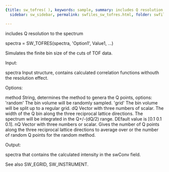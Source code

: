 ```yaml
---
{title: sw_tofres( ), keywords: sample, summary: includes Q resolution to the spectrum,
  sidebar: sw_sidebar, permalink: swfiles_sw_tofres.html, folder: swfiles, mathjax: 'true'}

---
```

  includes Q resolution to the spectrum
 
  spectra = SW_TOFRES(spectra, 'Option1', Value1, ...)
 
  Simulates the finite bin size of the cuts of TOF data.
 
  Input:
 
  spectra   Input structure, contains calculated correlation functions
            withouth the resolution effect.
 
  Options:
 
  method    String, determines the method to genera the Q points, options:
                'random'    The bin volume will be randomly sampled.
                'grid'      The bin volume will be split up to a regular
                            grid.
  dQ        Vector with three numbers of scalar. The width of the Q bin
            along the three reciprocal lattice directions. The spectrum
            will be integrated in the Q+/-(dQ/2) range. DEfault value is
            [0.1 0.1 0.1].
  nQ        Vector with three numbers or scalar. Gives the number of Q
            points along the three reciprocal lattice directions to average
            over or the number of random Q points for the random method.
 
 
  Output:
 
  spectra that contains the calculated intensity in the swConv field.
 
  See also SW_EGRID, SW_INSTRUMENT.
 
